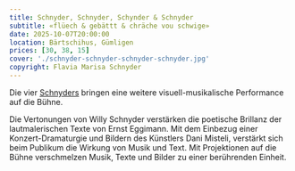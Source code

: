 ```yaml
---
title: Schnyder, Schnyder, Schynder & Schnyder
subtitle: «flüech & gebättt & chräche vou schwige»
date: 2025-10-07T20:00:00
location: Bärtschihus, Gümligen
prices: [30, 38, 15]
cover: './schnyder-schnyder-schnyder-schnyder.jpg'
copyright: Flavia Marisa Schnyder
---
```


Die vier [Schnyders](https://www.willyschnyder.ch/projekte/schnyderschnyder/) bringen eine weitere visuell-musikalische Performance auf die Bühne.

Die Vertonungen von Willy Schnyder verstärken die poetische Brillanz der lautmalerischen Texte von Ernst Eggimann.
Mit dem Einbezug einer Konzert-Dramaturgie und Bildern des Künstlers Dani Misteli, verstärkt sich beim Publikum die Wirkung von Musik und Text. Mit Projektionen auf die Bühne verschmelzen Musik, Texte und Bilder zu einer berührenden Einheit.

